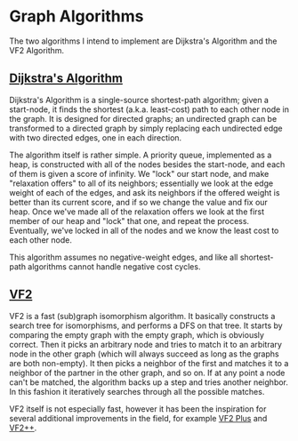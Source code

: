 # Graph Algorithms
The two algorithms I intend to implement are Dijkstra's Algorithm and the VF2 Algorithm.

## [Dijkstra's Algorithm](https://en.wikipedia.org/wiki/Dijkstra%27s_algorithm)
Dijkstra's Algorithm is a single-source shortest-path algorithm; given a start-node,
it finds the shortest (a.k.a. least-cost) path to each other node in the graph.
It is designed for directed graphs; an undirected graph can be transformed to a
directed graph by simply replacing each undirected edge with two directed edges, one
in each direction.

The algorithm itself is rather simple. A priority queue, implemented as a heap,
is constructed with all of the nodes besides the start-node, and each of them is
given a score of infinity. We "lock" our start node, and make "relaxation offers"
to all of its neighbors; essentially we look at the edge weight of each of the edges,
and ask its neighbors if the offered weight is better than its current score, and if
so we change the value and fix our heap. Once we've made all of the relaxation offers
we look at the first member of our heap and "lock" that one, and repeat the process.
Eventually, we've locked in all of the nodes and we know the least cost to each other node.

This algorithm assumes no negative-weight edges, and like all shortest-path algorithms
cannot handle negative cost cycles.

## [VF2](https://www.researchgate.net/publication/3193784_A_SubGraph_Isomorphism_Algorithm_for_Matching_Large_Graphs)
VF2 is a fast (sub)graph isomorphism algorithm. It basically constructs a search
tree for isomorphisms, and performs a DFS on that tree. It starts by comparing the empty
graph with the empty graph, which is obviously correct. Then it picks an arbitrary node
and tries to match it to an arbitrary node in the other graph (which will always succeed
as long as the graphs are both non-empty). It then picks a neighbor of the first and matches
it to a neighbor of the partner in the other graph, and so on. If at any point a node
can't be matched, the algorithm backs up a step and tries another neighbor.
In this fashion it iteratively searches through all the possible matches.

VF2 itself is not especially fast, however it has been the inspiration for several
additional improvements in the field, for example [VF2 Plus](https://www.researchgate.net/publication/276276829_VF2_Plus_An_Improved_version_of_VF2_for_Biological_Graphs)
and [VF2++](https://ecmiindmath.org/2016/04/11/vf2-a-subgraph-isomophism-algorithm-for-molecular-pattern-matching/).
